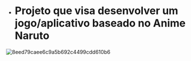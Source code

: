 * # Projeto que visa desenvolver um jogo/aplicativo baseado no Anime Naruto


![8eed79caee6c9a5b692c4499cdd610b6](https://user-images.githubusercontent.com/42377719/193719129-1a7cd34d-d45f-4b54-a987-6857b5966403.jpg)
